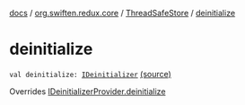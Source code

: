 [docs](../../index.md) / [org.swiften.redux.core](../index.md) / [ThreadSafeStore](index.md) / [deinitialize](./deinitialize.md)

# deinitialize

`val deinitialize: `[`IDeinitializer`](../-i-deinitializer.md) [(source)](https://github.com/protoman92/KotlinRedux/tree/master/common/common-core/src/main/kotlin/org/swiften/redux/core/ThreadSafeStore.kt#L39)

Overrides [IDeinitializerProvider.deinitialize](../-i-deinitializer-provider/deinitialize.md)

